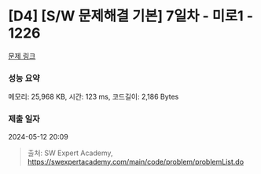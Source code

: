 # [D4] [S/W 문제해결 기본] 7일차 - 미로1 - 1226 

[문제 링크](https://swexpertacademy.com/main/code/problem/problemDetail.do?contestProbId=AV14vXUqAGMCFAYD) 

### 성능 요약

메모리: 25,968 KB, 시간: 123 ms, 코드길이: 2,186 Bytes

### 제출 일자

2024-05-12 20:09



> 출처: SW Expert Academy, https://swexpertacademy.com/main/code/problem/problemList.do